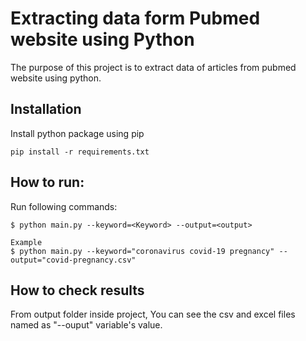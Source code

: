 Extracting data form Pubmed website using Python
================================================

The purpose of this project is to extract data of articles from pubmed website using python.


Installation
------------

Install python package using pip

    pip install -r requirements.txt



How to run:
------------

Run following commands:

    $ python main.py --keyword=<Keyword> --output=<output>

    Example
    $ python main.py --keyword="coronavirus covid-19 pregnancy" --output="covid-pregnancy.csv"
    

How to check results
--------------------

From output folder inside project, You can see the csv and excel files named as "--ouput" variable's value.
